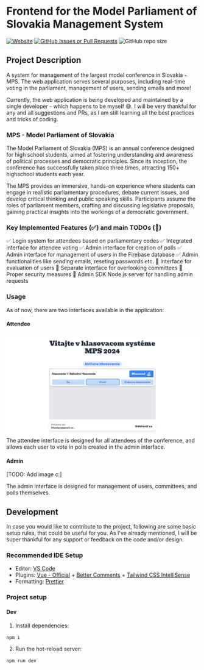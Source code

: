 # Frontend for the Model Parliament of Slovakia Management System

[![Website](https://img.shields.io/website?url=https%3A%2F%2Fmps-voting-system.web.app&style=flat)](https://mps-voting-system.web.app/) [![GitHub Issues or Pull Requests](https://img.shields.io/github/issues/filipcodes/mps-polling-fe?style=flat)](https://github.com/filipcodes/mps-polling-fe/issues) ![GitHub repo size](https://img.shields.io/github/repo-size/filipcodes/mps-polling-fe?style=flat)

## Project Description

A system for management of the largest model conference in Slovakia - MPS. The web application serves several purposes, including real-time voting in the parliament, management of users, sending emails and more!

Currently, the web application is being developed and maintained by a single developer - which happens to be myself 😅. I will be very thankful for any and all suggestions and PRs, as I am still learning all the best practices and tricks of coding.

### MPS - Model Parliament of Slovakia

The Model Parliament of Slovakia (MPS) is an annual conference designed for high school students, aimed at fostering understanding and awareness of political processes and democratic principles. Since its inception, the conference has successfully taken place three times, attracting 150+ highschool students each year.

The MPS provides an immersive, hands-on experience where students can engage in realistic parliamentary procedures, debate current issues, and develop critical thinking and public speaking skills. Participants assume the roles of parliament members, crafting and discussing legislative proposals, gaining practical insights into the workings of a democratic government.

### Key Implemented Features (✅) and main TODOs (🔲)

✅ Login system for attendees based on parliamentary codes
✅ Integrated interface for attendee voting
✅ Admin interface for creation of polls
✅ Admin interface for management of users in the Firebase database
✅ Admin functionalities like sending emails, reseting passwords etc.
🔲 Interface for evaluation of users
🔲 Separate interface for overlooking committees
🔲 Proper security measures
🔲 Admin SDK Node.js server for handling admin requests

### Usage

As of now, there are two interfaces available in the application:

#### Attendee

![Attendee interfase of the MPS voting system](image.png)
The attendee interface is designed for all attendees of the conference, and allows each user to vote in polls created in the admin interface.

#### Admin

[TODO: Add image c:]

The admin interface is designed for management of users, committees, and polls themselves.

## Development

In case you would like to contribute to the project, following are some basic setup rules, that could be useful for you. As I've already mentioned, I will be super thankful for any support or feedback on the code and/or design.

### Recommended IDE Setup

- Editor: [VS Code](https://code.visualstudio.com/)
- Plugins: [Vue - Official](https://marketplace.visualstudio.com/items?itemName=Vue.volar) + [Better Comments](https://marketplace.visualstudio.com/items?itemName=aaron-bond.better-comments) + [Tailwind CSS IntelliSense](https://marketplace.visualstudio.com/items?itemName=bradlc.vscode-tailwindcss)
- Formatting: [Prettier](https://marketplace.visualstudio.com/items?itemName=esbenp.prettier-vscode)

### Project setup

#### Dev

1. Install dependencies:

```cmd
npm i
```

2. Run the hot-reload server:

```cmd
npm run dev
```
